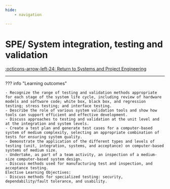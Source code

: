 ```yaml
---
hide:
    - navigation

---
```


# SPE/ System integration, testing and validation

[:octicons-arrow-left-24: Return to Systems and Project Engineering](/Knowledge-Notebook/System-Project-Engineering/)

---

??? info "Learning outcomes"

    - Recognize the range of testing and validation methods appropriate for each stage of the system life cycle, including review of hardware models and software code; white box, black box, and regression testing; stress testing; and interface testing.
    - Describe the role of various system validation tools and show how tools can support efficient and effective development.
    - Discuss approaches to testing and validation at the unit level and at the integration and system levels.
    - Create a test plan and generate test cases for a computer-based system of medium complexity, selecting an appropriate combination of tests for ensuring system quality.
    - Demonstrate the application of the different types and levels of testing (unit, integration, systems, and acceptance) on computer-based systems of medium size.
    - Undertake, as part of a team activity, an inspection of a medium-size computer-based system design.
    - Discuss methods used for manufacturing test and inspection, and acceptance testing.
    Elective Learning Objectives:
    - Discuss methods for specialized testing: security, dependability/fault tolerance, and usability.
  
